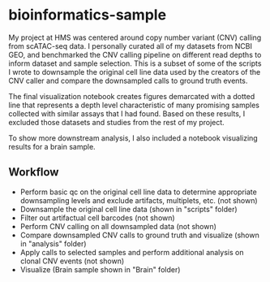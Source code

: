 # bioinformatics-sample

My project at HMS was centered around copy number variant (CNV) calling from scATAC-seq data. I personally curated all of my datasets from NCBI GEO, and benchmarked the CNV calling pipeline on different read depths to inform dataset and sample selection. This is a subset of some of the scripts I wrote to downsample the original cell line data used by the creators of the CNV caller and compare the downsampled calls to ground truth events. 

The final visualization notebook creates figures demarcated with a dotted line that represents a depth level characteristic of many promising samples collected with similar assays that I had found. Based on these results, I excluded those datasets and studies from the rest of my project. 

To show more downstream analysis, I also included a notebook visualizing results for a brain sample.

## Workflow
* Perform basic qc on the original cell line data to determine appropriate downsampling levels and exclude artifacts, multiplets, etc. (not shown)
* Downsample the original cell line data (shown in "scripts" folder)
* Filter out artifactual cell barcodes (not shown)
* Perform CNV calling on all downsampled data (not shown)
* Compare downsampled CNV calls to ground truth and visualize (shown in "analysis" folder)
* Apply calls to selected samples and perform additional analysis on clonal CNV events (not shown)
* Visualize (Brain sample shown in "Brain" folder)
